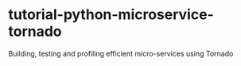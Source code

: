 # tutorial-python-microservice-tornado
Building, testing and profiling efficient micro-services using Tornado
